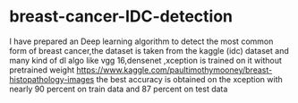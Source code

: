 # breast-cancer-IDC-detection
I have prepared an Deep learning algorithm to detect the most common form of breast cancer,the dataset is taken from the kaggle (idc) dataset and many kind of dl algo like vgg 16,densenet ,xception is trained on it without pretrained weight 
https://www.kaggle.com/paultimothymooney/breast-histopathology-images
the best accuracy is obtained on the xception with nearly 90 percent on train data and 87 percent on test data
